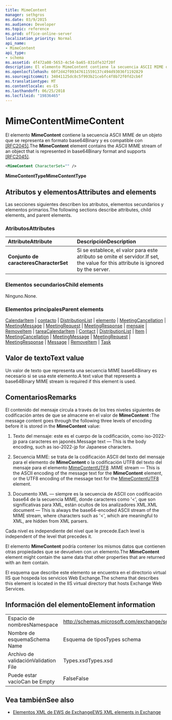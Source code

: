 ```yaml
---
title: MimeContent
manager: sethgros
ms.date: 03/9/2015
ms.audience: Developer
ms.topic: reference
ms.prod: office-online-server
localization_priority: Normal
api_name:
- MimeContent
api_type:
- schema
ms.assetid: 4f472a08-5653-4c54-ba65-831dfe32f20f
description: El elemento MimeContent contiene la secuencia ASCII MIME de un objeto que se representa en formato base64Binary y es compatible con [RFC2045].
ms.openlocfilehash: 60f2d42f09347611559137c494d93036f1192829
ms.sourcegitcommit: 34041125dc8c5f993b21cebfc4f8b72f0fd2cb6f
ms.translationtype: MT
ms.contentlocale: es-ES
ms.lasthandoff: 06/25/2018
ms.locfileid: "19836465"
---
```

# <a name="mimecontent"></a><span data-ttu-id="c8311-103">MimeContent</span><span class="sxs-lookup"><span data-stu-id="c8311-103">MimeContent</span></span>

<span data-ttu-id="c8311-104">El elemento **MimeContent** contiene la secuencia ASCII MIME de un objeto que se representa en formato base64Binary y es compatible con [[RFC2045]](http://www.rfc-editor.org/rfc/rfc2045.txt).</span><span class="sxs-lookup"><span data-stu-id="c8311-104">The **MimeContent** element contains the ASCII MIME stream of an object that is represented in base64Binary format and supports [[RFC2045]](http://www.rfc-editor.org/rfc/rfc2045.txt).</span></span>
  
```xml
<MimeContent CharacterSet="" />
```

 <span data-ttu-id="c8311-105">**MimeContentType**</span><span class="sxs-lookup"><span data-stu-id="c8311-105">**MimeContentType**</span></span>
## <a name="attributes-and-elements"></a><span data-ttu-id="c8311-106">Atributos y elementos</span><span class="sxs-lookup"><span data-stu-id="c8311-106">Attributes and elements</span></span>

<span data-ttu-id="c8311-107">Las secciones siguientes describen los atributos, elementos secundarios y elementos primarios.</span><span class="sxs-lookup"><span data-stu-id="c8311-107">The following sections describe attributes, child elements, and parent elements.</span></span>
  
### <a name="attributes"></a><span data-ttu-id="c8311-108">Atributos</span><span class="sxs-lookup"><span data-stu-id="c8311-108">Attributes</span></span>

|<span data-ttu-id="c8311-109">**Attribute**</span><span class="sxs-lookup"><span data-stu-id="c8311-109">**Attribute**</span></span>|<span data-ttu-id="c8311-110">**Descripción**</span><span class="sxs-lookup"><span data-stu-id="c8311-110">**Description**</span></span>|
|:-----|:-----|
|<span data-ttu-id="c8311-111">**Conjunto de caracteres**</span><span class="sxs-lookup"><span data-stu-id="c8311-111">**CharacterSet**</span></span> <br/> |<span data-ttu-id="c8311-112">Si se establece, el valor para este atributo se omite el servidor.</span><span class="sxs-lookup"><span data-stu-id="c8311-112">If set, the value for this attribute is ignored by the server.</span></span>  <br/> |
   
### <a name="child-elements"></a><span data-ttu-id="c8311-113">Elementos secundarios</span><span class="sxs-lookup"><span data-stu-id="c8311-113">Child elements</span></span>

<span data-ttu-id="c8311-114">Ninguno.</span><span class="sxs-lookup"><span data-stu-id="c8311-114">None.</span></span>
  
### <a name="parent-elements"></a><span data-ttu-id="c8311-115">Elementos principales</span><span class="sxs-lookup"><span data-stu-id="c8311-115">Parent elements</span></span>

<span data-ttu-id="c8311-116">[CalendarItem](calendaritem.md) | [contacto](contact.md) | [DistributionList](distributionlist.md) | [elemento](item.md) | [MeetingCancellation](meetingcancellation.md) | [MeetingMessage](meetingmessage.md) | [MeetingRequest](meetingrequest.md)  |  [ MeetingResponse](meetingresponse.md) | [mensaje](message-ex15websvcsotherref.md) | [RemoveItem](removeitem.md) | [tarea](task.md)</span><span class="sxs-lookup"><span data-stu-id="c8311-116">[CalendarItem](calendaritem.md) | [Contact](contact.md) | [DistributionList](distributionlist.md) | [Item](item.md) | [MeetingCancellation](meetingcancellation.md) | [MeetingMessage](meetingmessage.md) | [MeetingRequest](meetingrequest.md) | [MeetingResponse](meetingresponse.md) | [Message](message-ex15websvcsotherref.md) | [RemoveItem](removeitem.md) | [Task](task.md)</span></span>
  
## <a name="text-value"></a><span data-ttu-id="c8311-117">Valor de texto</span><span class="sxs-lookup"><span data-stu-id="c8311-117">Text value</span></span>

<span data-ttu-id="c8311-118">Un valor de texto que representa una secuencia MIME base64Binary es necesario si se usa este elemento.</span><span class="sxs-lookup"><span data-stu-id="c8311-118">A text value that represents a base64Binary MIME stream is required if this element is used.</span></span>
  
## <a name="remarks"></a><span data-ttu-id="c8311-119">Comentarios</span><span class="sxs-lookup"><span data-stu-id="c8311-119">Remarks</span></span>

<span data-ttu-id="c8311-120">El contenido del mensaje circula a través de los tres niveles siguientes de codificación antes de que se almacene en el valor de **MimeContent** :</span><span class="sxs-lookup"><span data-stu-id="c8311-120">The message content goes through the following three levels of encoding before it is stored in the **MimeContent** value:</span></span> 
  
1. <span data-ttu-id="c8311-121">Texto del mensaje: este es el cuerpo de la codificación, como iso-2022-jp para caracteres en japonés.</span><span class="sxs-lookup"><span data-stu-id="c8311-121">Message text — This is the body encoding, such as iso-2022-jp for Japanese characters.</span></span>
    
2. <span data-ttu-id="c8311-122">Secuencia MIME: se trata de la codificación ASCII del texto del mensaje para el elemento de **MimeContent** o la codificación UTF8 del texto del mensaje para el elemento [MimeContentUTF8](mimecontentutf8.md) .</span><span class="sxs-lookup"><span data-stu-id="c8311-122">MIME stream — This is the ASCII encoding of the message text for the **MimeContent** element, or the UTF8 encoding of the message text for the [MimeContentUTF8](mimecontentutf8.md) element.</span></span> 
    
3. <span data-ttu-id="c8311-123">Documento XML — siempre es la secuencia de ASCII con codificación base64 de la secuencia MIME, donde caracteres como '\<', que son significativas para XML, están ocultos de los analizadores XML.</span><span class="sxs-lookup"><span data-stu-id="c8311-123">XML document — This is always the base64-encoded ASCII stream of the MIME stream, where characters such as '\<', which are meaningful to XML, are hidden from XML parsers.</span></span>
    
<span data-ttu-id="c8311-124">Cada nivel es independiente del nivel que le precede.</span><span class="sxs-lookup"><span data-stu-id="c8311-124">Each level is independent of the level that precedes it.</span></span>
  
<span data-ttu-id="c8311-125">El elemento **MimeContent** podría contener los mismos datos que contienen otras propiedades que se devuelven con un elemento.</span><span class="sxs-lookup"><span data-stu-id="c8311-125">The **MimeContent** element might contain the same data that other properties that are returned with an item contain.</span></span> 
  
<span data-ttu-id="c8311-126">El esquema que describe este elemento se encuentra en el directorio virtual IIS que hospeda los servicios Web Exchange.</span><span class="sxs-lookup"><span data-stu-id="c8311-126">The schema that describes this element is located in the IIS virtual directory that hosts Exchange Web Services.</span></span>
  
## <a name="element-information"></a><span data-ttu-id="c8311-127">Información del elemento</span><span class="sxs-lookup"><span data-stu-id="c8311-127">Element information</span></span>

|||
|:-----|:-----|
|<span data-ttu-id="c8311-128">Espacio de nombres</span><span class="sxs-lookup"><span data-stu-id="c8311-128">Namespace</span></span>  <br/> |http://schemas.microsoft.com/exchange/services/2006/types  <br/> |
|<span data-ttu-id="c8311-129">Nombre de esquema</span><span class="sxs-lookup"><span data-stu-id="c8311-129">Schema Name</span></span>  <br/> |<span data-ttu-id="c8311-130">Esquema de tipos</span><span class="sxs-lookup"><span data-stu-id="c8311-130">Types schema</span></span>  <br/> |
|<span data-ttu-id="c8311-131">Archivo de validación</span><span class="sxs-lookup"><span data-stu-id="c8311-131">Validation File</span></span>  <br/> |<span data-ttu-id="c8311-132">Types.xsd</span><span class="sxs-lookup"><span data-stu-id="c8311-132">Types.xsd</span></span>  <br/> |
|<span data-ttu-id="c8311-133">Puede estar vacío</span><span class="sxs-lookup"><span data-stu-id="c8311-133">Can be Empty</span></span>  <br/> |<span data-ttu-id="c8311-134">False</span><span class="sxs-lookup"><span data-stu-id="c8311-134">False</span></span>  <br/> |
   
## <a name="see-also"></a><span data-ttu-id="c8311-135">Vea también</span><span class="sxs-lookup"><span data-stu-id="c8311-135">See also</span></span>



- [<span data-ttu-id="c8311-136">Elementos XML de EWS de Exchange</span><span class="sxs-lookup"><span data-stu-id="c8311-136">EWS XML elements in Exchange</span></span>](ews-xml-elements-in-exchange.md)

